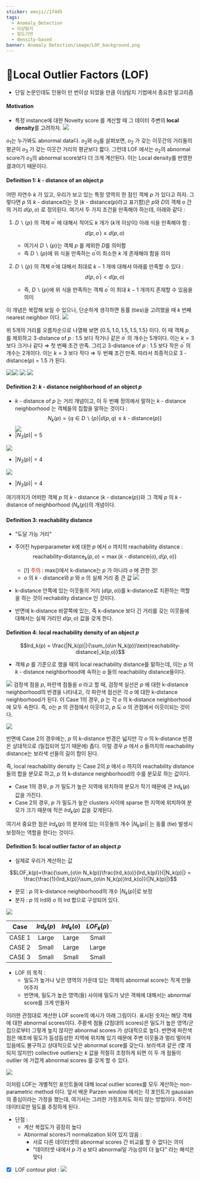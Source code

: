 ```yaml
---
sticker: emoji//1f4d5
tags:
  - Anomaly_Detection
  - 이상탐지
  - 밀도기반
  - density-based
banner: Anomaly Detection/image/LOF_background.png
---
```

# 🎲Local Outlier Factors (LOF)

- 단일 논문인데도 인용이 만 번이상 되었을 만큼 이상탐지 기법에서 중요한 알고리즘

#### Motivation 
- 특정 instance에 대한 Novelty score 를 계산할 때 그 데이터 주변의 **local density**를 고려하자.
![](assets/Local%20Outlier%20Factor%20(LOF)/Pasted%20image%2020240117170522.png)

$o_1$는 누가봐도 abnormal data다. $o_2$와 $o_3$를 살펴보면, $o_2$ 가 갖는 이웃간의 거리들의 평균이 $o_3$ 가 갖는 이웃간 거리의 평균보다 짧다. 그런데 LOF 에서는 $o_2$의 abnormal score가 $o_3$의 abnormal score보다 더 크게 계산된다. 이는 Local density를 반영한 결과이기 때문이다.

#### Definition 1: $k$ - distance of an object $p$

어떤 자연수 $k$ 가 있고, 우리가 보고 있는 특정 영역의 한 점인 객체 $p$ 가 있다고 하자. 그렇다면 $p$ 의 $k$ - distance라는 것 ($k$ - distance$(p)$라고 표기함)은 $p$와 $D$의 객체 $o$ 간의 거리 $d(p,o)$ 로 정의된다. 여기서 두 가지 조건을 만족해야 하는데, 아래와 같다 : 
1) $D\backslash\{p\}$ 의 객체 $o^\prime$ 에 대해서 적어도 $k$ 개가 ($k$개 이상이) 아래 식을 만족해야 함 : $$d(p,o^\prime)\le d(p,o)$$
	- 여기서 $D\backslash\{p\}$는 객체 $p$ 를 제외한 $D$를 의미함
	- 즉 $D\backslash\{p\}$에 위 식을 만족하는 $o^\prime$이 최소한 $k$ 개 존재해야 함을 의미


2) $D\backslash\{p\}$ 의 객체 $o^\prime$에 대해서 최대로 $k-1$ 개에 대해서 아래를 만족할 수 있다 : $$d(p,o^\prime)<d(p,o)$$
	- 즉, $D\backslash\{p\}$에 위 식을 만족하는 객체 $o^\prime$ 이 최대 $k-1$ 개까지 존재할 수 있음을 의미

이 개념은 복잡해 보일 수 있으나, 단순하게 생각하면 동률 (ties)을 고려했을 때 $k$ 번째 nearest neighbor 이다. 
![](assets/Local%20Outlier%20Factor%20(LOF)/Pasted%20image%2020240117172559.png)

위 5개의 거리를 오름차순으로 나열해 보면 $\{0.5, 1.0, 1.5, 1.5, 1.5\}$ 이다. 이 때 객체 $p$ 를 제외하고 3-distance of $p$ : 1.5 보다 작거나 같은 $o^\prime$ 의 개수는 5개이다. 이는 $k = 3$보다 크거나 같다 ⇒ 첫 번째 조건 만족. 그리고 3-distance of $p$ : 1.5 보다 작은 $o^\prime$ 의 개수는 2개이다. 이는 $k=3$ 보다 작다 ⇒ 두 번째 조건 만족. 따라서 최종적으로 $3$ - distance$(p)$ = 1.5 가 된다. 


![](assets/Local%20Outlier%20Factor%20(LOF)/Pasted%20image%2020240117173153.png)![](assets/Local%20Outlier%20Factor%20(LOF)/Pasted%20image%2020240117173243.png)
![](assets/Local%20Outlier%20Factor%20(LOF)/Pasted%20image%2020240117173300.png)
![](assets/Local%20Outlier%20Factor%20(LOF)/Pasted%20image%2020240117173309.png)

#### Definition 2: $k$ - distance neighborhood of an object $p$

- $k$ - distance of $p$ 는 거리 개념이고, 이 두 번째 정의에서 말하는 $k$ - distance neighborhood 는 객체들의 집합을 말하는 것이다 : 
$$N_k(p) = \{q\in D\backslash\{p\}|d(p,q)\le k\text{ - distance}(p)\}$$
![](assets/Local%20Outlier%20Factor%20(LOF)/Pasted%20image%2020240117173703.png)
- $|N_3(p)|=5$

![](assets/Local%20Outlier%20Factor%20(LOF)/Pasted%20image%2020240117173720.png)
- $|N_3(p)|=4$

![](assets/Local%20Outlier%20Factor%20(LOF)/Pasted%20image%2020240117173818.png)
- $|N_3(p)|=4$

여기까지가 어떠한 객체 $p$ 의 $k$ - distance ($k$ - distance$(p)$)와 그 객체 $p$ 의 $k$ - distance of neighborhood ($N_k(p)$)의 개념이다. 

#### Definition 3: reachability distance
- "도달 가능 거리"
- 주어진 hyperparameter $k$에 대한 $p$ 에서 $o$ 까지의 reachability distance : $$\text{reachability-distance}_k(p,o)=\max\{k\text{ - distance}(o), d(p,o)\}$$
	- [!] <font style="color:red">주의</font> : max()에서 k-distance는 $p$ 가 아니라 $o$ 에 관한 것!
	- $o$ 의 $k$ - distance와 $p$ 와 $o$ 의 실제 거리 중 큰 값 
![](assets/Local%20Outlier%20Factor%20(LOF)/Pasted%20image%2020240117174835.png)

- k-distance 안쪽에 있는 이웃들의 거리 ($d(p,o)$)를 k-distance로 치환하는 역할을 하는 것이 rechability distance 인 것이다. 
- 반면에 k-distance 바깥쪽에 있는, 즉 k-distance 보다 긴 거리를 갖는 이웃들에 대해서는 실제 거리인 $d(p,o)$ 값을 갖게 한다. 

#### Definition 4: local reachability density of an object $p$

$$lrd_k(p) = \frac{|N_k(p)|}{\sum_{o\in N_k(p)}\text{reachability-distance}_k(p,o)}$$
- 객체 $p$ 를 기준으로 했을 때의 local reachability distance를 말하는데, 이는 $p$ 의 $k$ - distance neighborhood에 속하는 $o$ 들의 reachability distance들이다. 

![](assets/Local%20Outlier%20Factor%20(LOF)/Pasted%20image%2020240117180300.png)
검정색 점을 $p$, 파란색 점들을 $o$ 라고 할 때, 검정색 실선은 $p$ 에 대한 k-distance neighborhood의 반경을 나타내고, 각 파란색 점선은 각 $o$ 에 대한 k-distance neighborhood가 된다. 이 Case 1의 경우, $p$ 는 각 $o$ 의 k-distance neighborhood에 모두 속한다. 즉, $o$는 $p$ 의 관점에서 이웃이고, $p$ 도 $o$ 의 관점에서 이웃이되는 것이다. 

![](assets/Local%20Outlier%20Factor%20(LOF)/Pasted%20image%2020240117180902.png)

반면에 Case 2의 경우에는, $p$ 의 k-distance 반경은 넓지만 각 $o$ 의 k-distance 반경은 상대적으로 (밀집되어 있기 때문에) 좁다. 이럴 경우 $p$ 에서 $o$ 들까지의 reachability distance는 보라색 선들의 길이 합이 된다. 

즉, local reachability density 는 Case 2의 $p$ 에서 $o$ 까지의 reachability distance 들의 합을 분모로 하고, $p$ 의 k-distance neighborhood의 수를 분모로 하는 값이다.  

- Case 1의 경우, $p$ 가 밀도가 높은 지역에 위치하여 분모가 작기 때문에 큰 $lrd_k(p)$ 값을 가진다.
- Case 2의 경우, $p$ 가 밀도가 높은 clusters 사이에 sparse 한 지역에 위치하여 분모가 크기 때문에 작은 $lrd_k(p)$ 값을 갖게된다. 

여기서 중요한 점은 $lrd_k(p)$ 의 분자에 있는 이웃들의 개수 $|N_k(p)|$ 는 동률 (tie) 발생시 보정하는 역할을 한다는 것이다. 

#### Definition 5: local outlier factor of an object $p$

- 실제로 우리가 계산하는 값

$$LOF_k(p)=\frac{\sum_{o\in N_k(p)}\frac{lrd_k(o)}{lrd_k(p)}}{|N_k(p)|} = \frac{\frac{1}{lrd_k(p)}\sum_{o\in N_k(p)}lrd_k(o)}{|N_k(p)|}$$
- 분모 : $p$ 의 k-distance neighborhood의 개수 $|N_k(p)|$로 보정
- 분자 : $p$ 의 lrd와 $o$ 의 lrd 합으로 구성되어 있다. 

![](assets/Local%20Outlier%20Factor%20(LOF)/Pasted%20image%2020240117182027.png)

|  Case  | $lrd_k(p)$ | $lrd_k(o)$ | $LOF_k(p)$ |
|:------:|:----------:|:----------:|:----------:|
| CASE 1 |   Large    |   Large    |   Small    |
| CASE 2 |   Small    |   Large    |   Large    |
| CASE 3 |   Small    |   Small    |   Small    |
- LOF 의 목적 : 
	- 밀도가 높거나 낮은 영역의 가운데 있는 객체의 abnormal score는 작게 만들어주자
	- 반면에, 밀도가 높은 영역(들) 사이에 밀도가 낮은 객체에 대해서는 abnormal score를 크게 만들자

이러한 관점대로 계산한 LOF score의 예시가 아래 그림이다. 표시된 숫자는 해당 객체에 대한 abnormal scores이다. 주황색 점들 (2점대의 scores)은 밀도가 높은 영역/군집으로부터 그렇게 높지 않지만 abnormal scores 가 상대적으로 높다. 반면에 파란색 점은 애초에 밀도가 듬성듬성한 지역에 위치해 있기 때문에 주변 이웃들과 멀리 떨어져 있음에도 불구하고 상대적으로 낮은 abnormal score를 갖는다. 보라색과 같은 (몇 개 되지 않지만) collective outliers는 $k$ 값을 적절히 조정하게 되면 이 두 개 점들이 outlier 에 가깝게 abnormal scores 를 갖게 할 수 있다. 

![](assets/Local%20Outlier%20Factor%20(LOF)/Pasted%20image%2020240117183602.png)

이처럼 LOF는 개별적인 포인트들에 대해 local outlier scores를 모두 계산하는 non-parametric method 이다. 앞서 배운 Parzen window 에서는 각 포인트가 gaussian의 중심이라는 가정을 했는데, 여기서는 그러한 가정조차도 하지 않는 방법이다. 주어진 데이터로만 밀도를 추정하게 된다. 

- 단점 : 
	- 계산 복잡도가 굉장히 높다
	- Abnormal scores가 normalization 되어 있지 않음 : 
		- 서로 다른 데이터셋의 abnormal scores 간 비교를 할 수 없다는 의미
		- "데이터셋 내에서 $p$ 가 $q$ 보다 abnormal일 가능성이 더 높다" 라는 해석은 맞다

- [x] LOF contour plot : 
![](assets/Local%20Outlier%20Factor%20(LOF)/Pasted%20image%2020240117184334.png)
